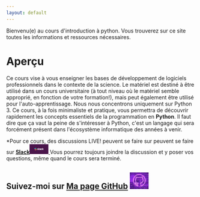 ```yaml
---
layout: default
---
```


Bienvenu(e) au cours d'introduction à python. Vous trouverez sur ce site toutes les informations et ressources nécessaires.

# Aperçu


Ce cours vise à vous enseigner les bases de développement de logiciels professionnels dans le contexte de la science. Le matériel est destiné à être utilisé dans un cours universitaire (à tout niveau où le matériel semble approprié,
en fonction de votre formation!), mais peut également être utilisé pour l'auto-apprentissage. 
Nous nous concentrons uniquement sur Python 3. Ce cours, à la fois minimaliste et pratique, vous permettra de découvrir rapidement les concepts essentiels de la programmation en **Python**. Il faut dire que ça vaut la peine de s'intéresser à Python, c'est un langage qui sera forcément présent dans l'écosystème informatique des années à venir. 


*Pour ce cours, des discussions LIVE! peuvent se faire sur peuvent se faire sur [**Slack**](https://join.slack.com/t/init2py/shared_invite/zt-15o94kek5-2zbtrHDxr5ZZ8dvkf2IsLA)<a href="https://github.com/gabayae" ><img src="assets/images/logo-slack.PNG" style="float:center; max-width: 50px; display: inline" alt="gabayae_githubpage"/> </a>
Vous pourrez toujours joindre la discussion et y poser vos questions, même quand le cours sera terminé.


## Suivez-moi sur [**Ma page GitHub**](https://github.com/gabayae) <a href="https://github.com/gabayae" ><img src="assets/images/logo-github.PNG" style="float:center; max-width: 50px; display: inline" alt="gabayae_githubpage"/> </a>





